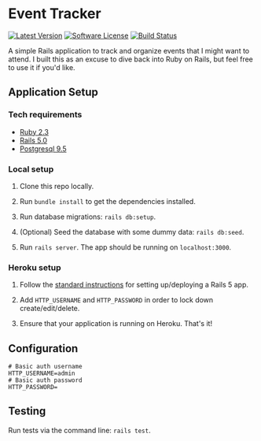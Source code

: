 Event Tracker
==============================================

[![Latest Version](https://img.shields.io/github/release/karllhughes/event-tracker.svg?style=flat-square)](https://github.com/karllhughes/event-tracker/releases)
[![Software License](https://img.shields.io/badge/license-APACHE%202.0-brightgreen.svg?style=flat-square)](license.md)
[![Build Status](https://img.shields.io/travis/karllhughes/event-tracker/master.svg?style=flat-square&1)](https://travis-ci.org/karllhughes/event-tracker)

A simple Rails application to track and organize events that I might want to attend. I built this as an excuse to dive back into Ruby on Rails, but feel free to use it if you'd like.


## Application Setup

### Tech requirements

- [Ruby 2.3](https://www.ruby-lang.org/)
- [Rails 5.0](http://guides.rubyonrails.org/)
- [Postgresql 9.5](https://www.postgresql.org/)

### Local setup

1. Clone this repo locally.

2. Run `bundle install` to get the dependencies installed.

3. Run database migrations: `rails db:setup`.

4. (Optional) Seed the database with some dummy data: `rails db:seed`.

5. Run `rails server`. The app should be running on `localhost:3000`.


### Heroku setup 

1. Follow the [standard instructions](https://devcenter.heroku.com/articles/getting-started-with-rails5) for setting up/deploying a Rails 5 app.

2. Add `HTTP_USERNAME` and `HTTP_PASSWORD` in order to lock down create/edit/delete.

3. Ensure that your application is running on Heroku. That's it!


## Configuration

```env
# Basic auth username
HTTP_USERNAME=admin
# Basic auth password
HTTP_PASSWORD=

```


## Testing
Run tests via the command line: `rails test`.
